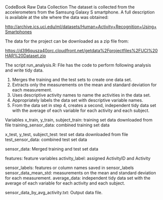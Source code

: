 CodeBook
Raw Data Collection
The dataset is collected from the accelerometers from the Samsung Galaxy S smartphone. A full description is available at the site where the data was obtained:

http://archive.ics.uci.edu/ml/datasets/Human+Activity+Recognition+Using+Smartphones

The data for the project can be downloaded as a zip file from:

https://d396qusza40orc.cloudfront.net/getdata%2Fprojectfiles%2FUCI%20HAR%20Dataset.zip

The script run_analysis.R: File has the code to perform following analysis and write tidy data. 
1. Merges the training and the test sets to create one data set. 
2. Extracts only the measurements on the mean and standard deviation for each measurement. 
3. Uses descriptive activity names to name the activities in the data set. 
4. Appropriately labels the data set with descriptive variable names. 
5. From the data set in step 4, creates a second, independent tidy data set with the average of each variable for each activity and each subject.

Variables
x_train, y_train, subject_train: training set data downloaded from file
training_sensor_data: combined training set data

x_test, y_test, subject_test: test set data downloaded from file 
test_sensor_data: combined test set data

sensor_data: Merged training and test set data

features: feature variables
activity_label: assigned ActivityID and Activity

sensor_labels: features or column names saved in sensor_labels
sensor_data_mean_std: measurements on the mean and standard deviation for each measurement.
average_data: independent tidy data set with the average of each variable for each activity and each subject.

sensor_data_by_avg_activity.txt: Output data file.

